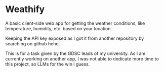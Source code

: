 # Weathify
A basic client-side web app for getting the weather conditions, like temperature, humidity, etc. based on your location.  

Keeping the API key exposed as I got it from another repository by searching on github hehe.

This is for a task given by the GDSC leads of my university. As I am currently working on another app, I was not able to dedicate more time to this project, so LLMs for the win i guess. 

